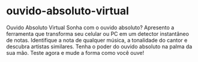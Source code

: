 # ouvido-absoluto-virtual
Ouvido Absoluto Virtual Sonha com o ouvido absoluto? Apresento a ferramenta que transforma seu celular ou PC em um detector instantâneo de notas. Identifique a nota de qualquer música, a tonalidade do cantor e descubra artistas similares. Tenha o poder do ouvido absoluto na palma da sua mão. Teste agora e mude a forma como você ouve!
